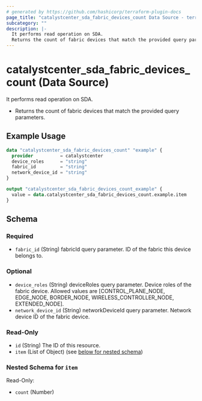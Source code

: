 ```yaml
---
# generated by https://github.com/hashicorp/terraform-plugin-docs
page_title: "catalystcenter_sda_fabric_devices_count Data Source - terraform-provider-catalystcenter"
subcategory: ""
description: |-
  It performs read operation on SDA.
  Returns the count of fabric devices that match the provided query parameters.
---
```


# catalystcenter_sda_fabric_devices_count (Data Source)

It performs read operation on SDA.

- Returns the count of fabric devices that match the provided query parameters.

## Example Usage

```terraform
data "catalystcenter_sda_fabric_devices_count" "example" {
  provider          = catalystcenter
  device_roles      = "string"
  fabric_id         = "string"
  network_device_id = "string"
}

output "catalystcenter_sda_fabric_devices_count_example" {
  value = data.catalystcenter_sda_fabric_devices_count.example.item
}
```

<!-- schema generated by tfplugindocs -->
## Schema

### Required

- `fabric_id` (String) fabricId query parameter. ID of the fabric this device belongs to.

### Optional

- `device_roles` (String) deviceRoles query parameter. Device roles of the fabric device. Allowed values are [CONTROL_PLANE_NODE, EDGE_NODE, BORDER_NODE, WIRELESS_CONTROLLER_NODE, EXTENDED_NODE].
- `network_device_id` (String) networkDeviceId query parameter. Network device ID of the fabric device.

### Read-Only

- `id` (String) The ID of this resource.
- `item` (List of Object) (see [below for nested schema](#nestedatt--item))

<a id="nestedatt--item"></a>
### Nested Schema for `item`

Read-Only:

- `count` (Number)
